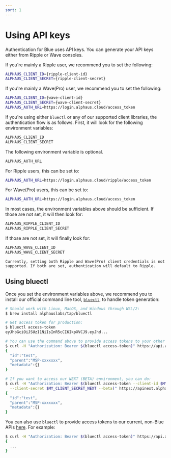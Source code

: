 ```yaml
---
sort: 1
---
```


# Using API keys

Authentication for Blue uses API keys. You can generate your API keys either from Ripple or Wave consoles.

If you're mainly a Ripple user, we recommend you to set the following:
```sh
ALPHAUS_CLIENT_ID={ripple-client-id}
ALPHAUS_CLIENT_SECRET={ripple-client-secret}
```

If you're mainly a Wave(Pro) user, we recommend you to set the following:
```sh
ALPHAUS_CLIENT_ID={wave-client-id}
ALPHAUS_CLIENT_SECRET={wave-client-secret}
ALPHAUS_AUTH_URL=https://login.alphaus.cloud/access_token
```

If you're using either `bluectl` or any of our supported client libraries, the authentication flow is as follows. First, it will look for the following environment variables:
```sh
ALPHAUS_CLIENT_ID
ALPHAUS_CLIENT_SECRET
```

The following environment variable is optional.
```sh
ALPHAUS_AUTH_URL
```

For Ripple users, this can be set to:
```sh
ALPHAUS_AUTH_URL=https://login.alphaus.cloud/ripple/access_token
```

For Wave(Pro) users, this can be set to:
```sh
ALPHAUS_AUTH_URL=https://login.alphaus.cloud/access_token
```

In most cases, the environment variables above should be sufficient. If those are not set, it will then look for:
```sh
ALPHAUS_RIPPLE_CLIENT_ID
ALPHAUS_RIPPLE_CLIENT_SECRET
```

If those are not set, it will finally look for:
```sh
ALPHAUS_WAVE_CLIENT_ID
ALPHAUS_WAVE_CLIENT_SECRET
```

```warning
Currently, setting both Ripple and Wave(Pro) client credentials is not supported. If both are set, authentication will default to Ripple.
```

## Using bluectl

Once you set the environment variables above, we recommend you to install our official command line tool, [`bluectl`](https://github.com/alphauslabs/bluectl), to handle token generation:

```sh
# Should work with Linux, MacOS, and Windows through WSL/2:
$ brew install alphauslabs/tap/bluectl

# Get access token for production:
$ bluectl access-token
eyJhbGciOiJSUzI1NiIsInR5cCI6IkpXVCJ9.eyJhd...

# You can use the command above to provide access tokens to your other commands. For example:
$ curl -H "Authorization: Bearer $(bluectl access-token)" https://api.alphaus.cloud/m/blue/iam/v1/whoami | jq
{
  "id":"test",
  "parent":"MSP-xxxxxxx",
  "metadata":{}
}

# If you want to access our NEXT (BETA) environment, you can do:
$ curl -H "Authorization: Bearer $(bluectl access-token --client-id $MY_CLIENT_ID_NEXT \
  --client-secret $MY_CLIENT_SECRET_NEXT --beta)" https://apinext.alphaus.cloud/m/blue/iam/v1/whoami | jq
{
  "id":"test",
  "parent":"MSP-xxxxxxx",
  "metadata":{}
}
```

You can also use `bluectl` to provide access tokens to our current, non-Blue APIs [here](https://docs.mobingi.com/v/api-reference/). For example:
```sh
$ curl -H "Authorization: Bearer $(bluectl access-token)" https://api.alphaus.cloud/m/ripple/user | jq
{
  ...
}
```
